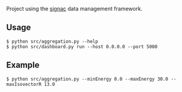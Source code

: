 Project using the [signac](https://signac.io) data management framework.

## Usage

```console
$ python src/aggregation.py --help
$ python src/dashboard.py run --host 0.0.0.0 --port 5000
```

## Example

```console
$ python src/aggregation.py --minEnergy 0.0 --maxEnergy 30.0 --maxIsovectorR 13.0
```
